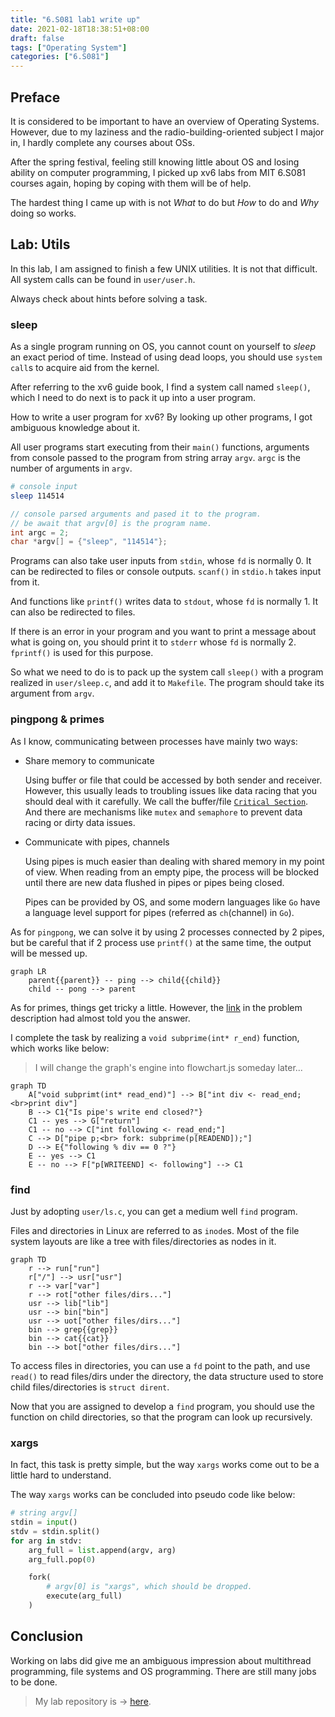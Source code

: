 ```yaml
---
title: "6.S081 lab1 write up"
date: 2021-02-18T18:38:51+08:00
draft: false
tags: ["Operating System"]
categories: ["6.S081"]
---
```


## Preface

It is considered to be important to have an overview of Operating Systems. However, due to my laziness and the radio-building-oriented subject I major in, I hardly complete any courses about OSs.

After the spring festival, feeling still knowing little about OS and losing ability on computer programming, I picked up xv6 labs from MIT 6.S081 courses again, hoping by coping with them will be of help.

The hardest thing I came up with is not *What* to do but *How* to do and *Why* doing so works.

## Lab: Utils

In this lab, I am assigned to finish a few UNIX utilities. It is not that difficult. All system calls can be found in `user/user.h`.

Always check about hints before solving a task.

### sleep

As a single program running on OS, you cannot count on yourself to *sleep* an exact period of time. Instead of using dead loops, you should use `system call`s to acquire aid from the kernel.

After referring to the xv6 guide book, I find a system call named `sleep()`, which I need to do next is to pack it up into a user program.

How to write a user program for xv6? By looking up other programs, I got ambiguous knowledge about it.

All user programs start executing from their `main()` functions, arguments from console passed to the program from string array `argv`. `argc` is the number of arguments in `argv`.

``` bash
# console input
sleep 114514
```

``` C
// console parsed arguments and pased it to the program.
// be await that argv[0] is the program name.
int argc = 2;
char *argv[] = {"sleep", "114514"};
```

Programs can also take user inputs from `stdin`, whose `fd` is normally 0. It can be redirected to files or console outputs. `scanf()` in `stdio.h` takes input from it.

And functions like `printf()` writes data to `stdout`, whose `fd` is normally 1. It can also be redirected to files.

If there is an error in your program and you want to print a message about what is going on, you should print it to `stderr` whose `fd` is normally 2. `fprintf()` is used for this purpose.

So what we need to do is to pack up the system call `sleep()` with a program realized in `user/sleep.c`, and add it to `Makefile`. The program should take its argument from `argv`.

### pingpong & primes

As I know, communicating between processes have mainly two ways:

- Share memory to communicate
  
   Using buffer or file that could be accessed by both sender and receiver. However, this usually leads to troubling issues like data racing that you should deal with it carefully. We call the buffer/file [`Critical Section`](https://en.wikipedia.org/wiki/Critical_section). And there are mechanisms like `mutex` and `semaphore` to prevent data racing or dirty data issues.

- Communicate with pipes, channels

   Using pipes is much easier than dealing with shared memory in my point of view. When reading from an empty pipe, the process will be blocked until there are new data flushed in pipes or pipes being closed.

   Pipes can be provided by OS, and some modern languages like `Go` have a language level support for pipes (referred as `ch`(channel) in `Go`).

As for `pingpong`, we can solve it by using 2 processes connected by 2 pipes, but be careful that if 2 process use `printf()` at the same time, the output will be messed up.

```mermaid
graph LR
    parent{{parent}} -- ping --> child{{child}}
    child -- pong --> parent
```

As for primes, things get tricky a little. However, the [link](https://swtch.com/~rsc/thread/) in the problem description had almost told you the answer.

I complete the task by realizing a `void subprime(int* r_end)` function, which works like below:
> I will change the graph's engine into flowchart.js someday later...

```mermaid
graph TD
    A["void subprimt(int* read_end)"] --> B["int div <- read_end;<br>print div"]
    B --> C1{"Is pipe's write end closed?"}
    C1 -- yes --> G["return"]
    C1 -- no --> C["int following <- read_end;"]
    C --> D["pipe p;<br> fork: subprime(p[READEND]);"]
    D --> E{"following % div == 0 ?"}
    E -- yes --> C1
    E -- no --> F["p[WRITEEND] <- following"] --> C1
```

### find

Just by adopting `user/ls.c`, you can get a medium well `find` program.

Files and directories in Linux are referred to as `inode`s. Most of the file system layouts are like a tree with files/directories as nodes in it.

```mermaid
graph TD
    r --> run["run"]
    r["/"] --> usr["usr"]
    r --> var["var"]
    r --> rot["other files/dirs..."]
    usr --> lib["lib"]
    usr --> bin["bin"]
    usr --> uot["other files/dirs..."]
    bin --> grep{{grep}}
    bin --> cat{{cat}}
    bin --> bot["other files/dirs..."]
```

To access files in directories, you can use a `fd` point to the path, and use `read()` to read files/dirs under the directory, the data structure used to store child files/directories is `struct dirent`.

Now that you are assigned to develop a `find` program, you should use the function on child directories, so that the program can look up recursively.

### xargs

In fact, this task is pretty simple, but the way `xargs` works come out to be a little hard to understand.

The way `xargs` works can be concluded into pseudo code like below:

```python
# string argv[]
stdin = input()
stdv = stdin.split()
for arg in stdv:
    arg_full = list.append(argv, arg)
    arg_full.pop(0)

    fork(
        # argv[0] is "xargs", which should be dropped.
        execute(arg_full)
    )
```

## Conclusion

Working on labs did give me an ambiguous impression about multithread programming, file systems and OS programming. There are still many jobs to be done.

> My lab repository is -> [here](https://github.com/ClSlaid/6.S081).
